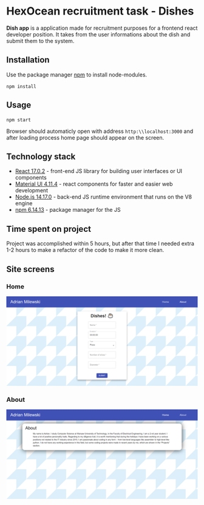 # HexOcean recruitment task - Dishes

**Dish app** is a application made for recruitment purposes for a frontend react developer position. It takes from the user informations about the dish and submit them to the system.

## Installation

Use the package manager [npm](https://nodejs.org/en/download/) to install node-modules.

```nodejs
npm install
```

## Usage

```nodejs
npm start
```


Browser should automaticly open with address `http:\\localhost:3000` and after loading process home page should appear on the screen.


## Technology stack
* [React 17.0.2](https://pl.reactjs.org/) - front-end JS library for building user interfaces or UI components
* [Material UI 4.11.4](https://material-ui.com/) - react components for faster and easier web development
* [Node.js 14.17.0](https://nodejs.org/en/download/) - back-end JS runtime environment that runs on the V8 engine
* [npm 6.14.13](https://www.npmjs.com/) - package manager for the JS

## Time spent on project
Project was accomplished within 5 hours, but after that time I needed extra 1-2 hours to make a refactor of the code to make it more clean.

## Site screens

### Home
![](https://raw.githubusercontent.com/milewsa3/dishes-intern-task/master/documentation/screens/Home.png)

### About
![](https://raw.githubusercontent.com/milewsa3/dishes-intern-task/master/documentation/screens/About.png)